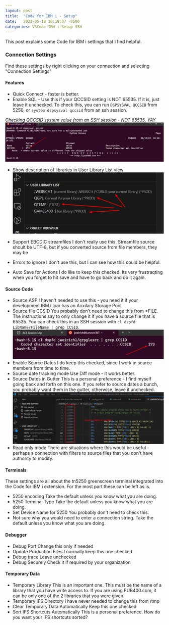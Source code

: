 ```yaml
---
layout: post
title:  "Code for IBM i - Setup"
date:   2023-05-18 10:18:07 -0500
categories: VSCode IBM i Setup SSH
---
```

This post explains some Code for IBM i settings that I find helpful.

### Connection Settings
Find these settings by right clicking on your connection and selecting "Connection Settings"

#### Features
* Quick Connect - faster is better.
* Enable SQL - Use this if your QCCSID setting is NOT 65535.  If it is, just leave it unchecked.  To check this, you can run `DSPSYSVAL QCCSID` from 5250, or `system dspsysval qccsid` from an ssh session.

*Checking QCCSID system value from an SSH session - NOT 65535, YAY*  
![QCCSID from SSH Session](/assets/images/QCCSID.jpg)

* Show description of libraries in User Library List view
![Show description next to libraries](/assets/images/Settings-lib-desc.jpg)

* Support EBCDIC streamfiles
  I don't really use this.  Streamfile source shoult be UTF-8, but if you converted source from file members, they may be 
* Errors to ignore
  I don't use this, but I can see how this could be helpful.
* Auto Save for Actions
  I do like to keep this checked.  Its very frustraqting when you forget to hit save and have to go back and do it again.

#### Source Code
* Source ASP
  I haven't needed to use this - you need it if your development IBM i lpar has an Auxilary Storage Pool.
* Source file CCSID
  You probably don't need to change this from \*FILE.  The instructions say to only change it if you have a source file that is 65535.  You can check this in an SSH session with `cl dspfd LibName/FileName | grep CCSID`.
  ![Checking file CCSID](/assets/images/FileCCSID.jpg)
* Enable Source Dates
  I do keep this checked, since I work in source members from time to time.
* Source date tracking mode
  Use Diff mode - it works better.
* Source Dates in Gutter
  This is a personal preference - I find myself going back and forth on this one.  If you refer to source dates a bunch, you probably want them in the gutter, otherwise, leave it unchecked.
  ![Source Dates in Gutter](/assets/images/SourceDatesInGutter.png)
* Read only mode
  There are situations where this would be useful - perhaps a connection with filters to source files that you don't have authority to modify.

#### Terminals
These settings are all about the tn5250 greenscreen terminal integrated into the Code for IBM i extension.  For the most part these can be left as is. 
* 5250 encoding
  Take the default unless you know what you are doing.
* 5250 Terminal Type
  Take the default unless you know what you are doing.
* Set Device Name for 5250
  You probably don't need to check this.
* Not sure why you would need to enter a connection string.  Take the default unless you know what you are doing.

#### Debugger
* Debug Port
  Change this only if needed
* Update Production Files
  I normally keep this one checked
* Debug trace
  Leave unchecked
* Debug Securely
  Check it if required by your organization
#### Temporary Data
* Temporary Library
  This is an important one.  This must be the name of a library that you have write access to.  If you are using PUB400.com, it can be only one of the 2 libraries that you were given.
* Temporary IFS Directory
  I have never needed to change this from /tmp
* Clear Temporary Data Automatically
  Keep this one checked
* Sort IFS Shortcuts Automatically
  This is a personal preference.  How do you want your IFS shortcuts sorted?




